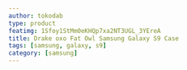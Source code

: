 ```yaml
---
author: tokodab
type: product
featimg: 1Sfoy1StMm0eKHQp7xa2NT3UGL_3YEreA
title: Drake oxo Fat Owl Samsung Galaxy S9 Case
tags: [samsung, galaxy, s9]
category: [samsung]
---
```

